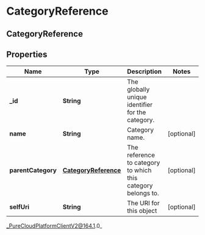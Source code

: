 # CategoryReference

## CategoryReference

## Properties

|Name | Type | Description | Notes|
|------------ | ------------- | ------------- | -------------|
| **_id** | **String** | The globally unique identifier for the category. | |
| **name** | **String** | Category name. | [optional] |
| **parentCategory** | [**CategoryReference**](CategoryReference) | The reference to category to which this category belongs to. | [optional] |
| **selfUri** | **String** | The URI for this object | [optional] |



_PureCloudPlatformClientV2@164.1.0_
